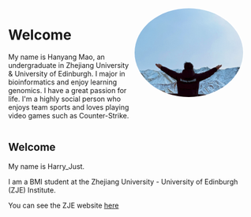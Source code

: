 <div style="display: flex; justify-content: space-between; align-items: flex-start;">
    <div style="flex: 1; max-width: 70%;">
        <h1>Welcome</h1>
        <p>My name is Hanyang Mao, an undergraduate in Zhejiang University & University of Edinburgh. I major in bioinformatics and enjoy learning genomics. I have a great passion for life. I'm a highly social person who enjoys team sports and loves playing video games such as Counter-Strike. </p>
    </div>
    <div style="flex: 0 0 220px; margin-right: 30px;">
        <img src="My_Photo.jpg" alt="个人标签" style="width: 257px; height: 180px; border-radius: 50%; border: 2px solid #fff; object-fit: cover;">
    </div>
</div>


## Welcome 

My name is Harry_Just.

I am a BMI student at the Zhejiang University - University of Edinburgh (ZJE) Institute.

You can see the ZJE website [here](https://zje.zju.edu.cn/zje/main.htm) 
